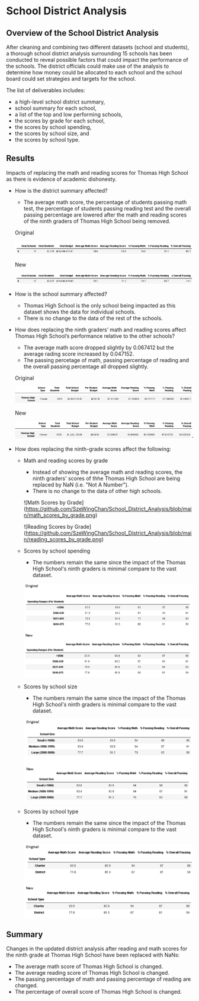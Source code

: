 # School District Analysis

## Overview of the School District Analysis
After cleaning and combining two different datasets (school and students), a thorough school district analysis surrounding 15 schools has been conducted to reveal possible factors that could impact the performance of the schools.  The district officials could make use of the analysis to determine how money could be allocated to each school and the school board could set strategies and targets for the school.

The list of deliverables includes:
- a high-level school district summary,
- school summary for each school,
- a list of the top and low performing schools,
- the scores by grade for each school,
- the scores by school spending,
- the scores by school size, and
- the scores by school type.


## Results
Impacts of replacing the math and reading scores for Thomas High School as there is evidence of academic dishonesty.

- How is the district summary affected?
    - The average math score, the percentage of students passing math test, the percentage of students passing reading test and the overall passing percentage are lowered after the math and reading scores of the ninth graders of Thomas High School being removed.

    Original
    
    ![district_summary_original](https://github.com/SzeWingChan/School_District_Analysis/blob/main/Resources/district_summary_original.png)
    
    New
    
    ![district_summary_new](https://github.com/SzeWingChan/School_District_Analysis/blob/main/Resources/district_summary_new.png)


- How is the school summary affected?
    - Thomas High School is the only school being impacted as this dataset shows the data for individual schools.
    - There is no change to the data of the rest of the schools.
   

- How does replacing the ninth graders’ math and reading scores affect Thomas High School’s performance relative to the other schools?
    - The average math score dropped slightly by 0.067412 but the average rading score increased by 0.047152.  
    - The passing percetage of math, passing percentage of reading and the overall passing percentage all dropped slightly.

    Original
    
    ![school_summary_original](https://github.com/SzeWingChan/School_District_Analysis/blob/main/Resources/school_summary_original.png)

    New
    
    ![school_summary_new](https://github.com/SzeWingChan/School_District_Analysis/blob/main/Resources/school_summary_new.png)

- How does replacing the ninth-grade scores affect the following:
    - Math and reading scores by grade
        - Instead of showing the average math and reading scores, the ninth graders' scores of thhe Thomas High School are being replaced by NaN (i.e. "Not A Number").  
        - There is no change to the data of other high schools.

        ![Math Scores by Grade] (https://github.com/SzeWingChan/School_District_Analysis/blob/main/math_scores_by_grade.png)

        ![Reading Scores by Grade] (https://github.com/SzeWingChan/School_District_Analysis/blob/main/reading_scores_by_grade.png)

    - Scores by school spending
        - The numbers remain the same since the impact of the Thomas High School's ninth graders is minimal compare to the vast dataset. 

        ![scores_by_school_spending](https://github.com/SzeWingChan/School_District_Analysis/blob/main/scores_by_school_spending.png)
    
    - Scores by school size
        - The numbers remain the same since the impact of the Thomas High School's ninth graders is minimal compare to the vast dataset. 

        ![scores_by_school_size](https://github.com/SzeWingChan/School_District_Analysis/blob/main/Resources/scores_by_school_size.png)


    - Scores by school type
        - The numbers remain the same since the impact of the Thomas High School's ninth graders is minimal compare to the vast dataset. 

        ![scores_by_school_size_type](https://github.com/SzeWingChan/School_District_Analysis/blob/main/Resources/scores_by_school_type.png)

## Summary
Changes in the updated district analysis after reading and math scores for the ninth grade at Thomas High School have been replaced with NaNs:
-   The average math score of Thomas High School is changed.
-   The average reading score of Thomas High School is changed.
-   The passing percentage of math and passing percentage of reading are changed.
-   The percentage of overall score of Thomas High School is changed.

